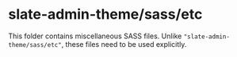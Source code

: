 # slate-admin-theme/sass/etc

This folder contains miscellaneous SASS files. Unlike `"slate-admin-theme/sass/etc"`, these files
need to be used explicitly.
